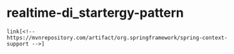 # realtime-di_startergy-pattern


    link[<!-- https://mvnrepository.com/artifact/org.springframework/spring-context-support -->]
